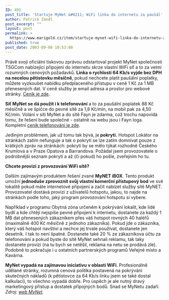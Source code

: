 ```yaml
---
ID: 491
post_title: 'Startuje MyNet &#8211; WiFi linka do internetu za paušál'
author: Patrick Zandl
post_excerpt: ""
layout: post
permalink: >
  https://www.marigold.cz/item/startuje-mynet-wifi-linka-do-internetu-za-pausal
published: true
post_date: 2003-09-08 10:53:00
---
```

<P>Právě svojí oficiální tiskovou zprávou odstartoval projekt MyNet společnosti TSGCom nabízející připojení do internetu skrze vlastní WiFi síť a to za velmi rozumných cenových požadavků. <STRONG>Linka o rychlosti 64 Kb/s vyjde bez DPH na necelou pětistovku měsíčně</STRONG>, pokud nechcete platit paušální poplatky, můžete vyzkoušet nabídku předplaceného přístupu v ceně 1 Kč za 1 MB přenesených dat. V ceně služby je email adresa a prostor pro webové stránky. <A href="http://www.mynet.cz/index.php?subject=94" target=_blank>Ceník je zde</A>.</P>
<P><STRONG>Síť MyNet se dá použít i k telefonování</STRONG> a to za paušální poplatek 88 Kč měsíčně a ve špičce do pevné sítě za 1,8 Kč/min, na mobil pak za 4,50 Kč/min. Volání v síti MyNet a do sítě Fayn je zdarma, což trochu napovídá tomu, že řešení bude společné - ostatně na webu jsou i Fayn loga. Kompletní <A href="http://www.mynet.cz/index.php?subject=95" target=_blank>ceník telefonování je zde</A>. </P>
<P>Jediným problémem, jak už tomu tak bývá, je<STRONG> pokrytí.</STRONG> Hotspot Lokátor na stránkách zatím nefunguje a tak o pokrytí se lze zatím domnívat pouze z krátkých zpráv na stránkách: pokrytí by se mělo týkat rozhodně Českého Krumlova a v Praze Opatova a Barrandova. Požádal jsem provozovatele o podrobnější seznam pokrytí a až (či pokud) ho pošle, zveřejním ho tu. </P>
<P><STRONG>Chcete provizi z provozování WiFi sítě?</STRONG></P>
<P>Dalším zajímavým produktem řešení zvané <STRONG>MyNET iBOX</STRONG>. Tento produkt umožní <STRONG>jednoduše zprovoznit svůj vlastní komerční přístupový bod</STRONG> ve své lokalitě pokud máte internetové připojení a začít nabízet služby sítě MyNET. Provozovatel dostává provizi z uživatelů hotspotu, jakou, to najde na stránkách podle toho, jaký program provozování hotspotu si vybere. </P>
<P>Například v programu Obytná zóna určeném k pokrývání lokalit, kde lidé bydlí a kde chtějí nejspíše pevné připojení k internetu, dostanete za každý 1 MB dat přenesených zákazníkem přes váš hotspot rovných 40 haléřů (maximálně 400 Kč měsíčně z jednoho zákazníka). Pokud jde o zákazníka, který váš hotspot navštíví a nechce jej trvale používat, dostanete jen desetník. I tak to není špatné. Dostanete také 20 % ze zákazníkova účtu za telefonování a pokud byste do sítě MyNet sehnali reklamu, tak taky dostanete provizi (na tu bych se netěšil, reklama na netu se prodává zle). Podobně to pokračuje i u ostatních partnerských programů Veřejné místo a Kavárna. </P>
<P><STRONG>MyNet vypadá na zajímavou iniciativu v oblasti WiFi</STRONG>. Profesionálně udělané stránky, rozumná cenová politika postavená na pokrývání skutečných nákladů (k pětistovce za 64 Kb/s linku jsem se také dostal kalkulací), to všechno vypadá dobře. Pro úspěch je ale nutný dravý marketingový přístup a dostatek přípojných bodů. Snad se MyNetu zadaří. <EM>Zdroj: </EM><A href="http://www.mynet.cz/" target=_blank><EM>web MyNet</EM></A><EM>.</EM></P>